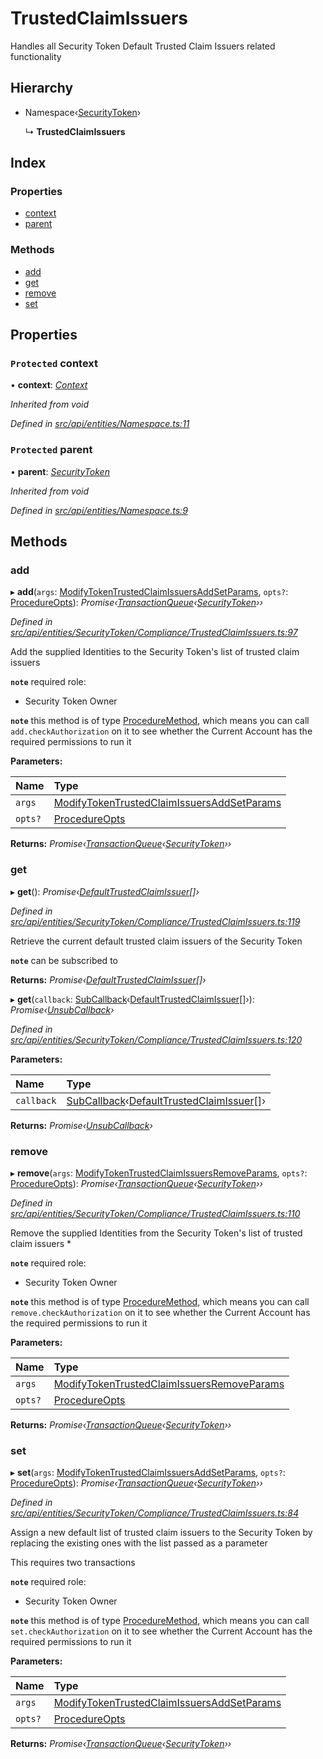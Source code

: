 # TrustedClaimIssuers

Handles all Security Token Default Trusted Claim Issuers related functionality

## Hierarchy

* Namespace‹[SecurityToken](securitytoken.md)›

  ↳ **TrustedClaimIssuers**

## Index

### Properties

* [context](trustedclaimissuers.md#protected-context)
* [parent](trustedclaimissuers.md#protected-parent)

### Methods

* [add](trustedclaimissuers.md#add)
* [get](trustedclaimissuers.md#get)
* [remove](trustedclaimissuers.md#remove)
* [set](trustedclaimissuers.md#set)

## Properties

### `Protected` context

• **context**: [_Context_](context.md)

_Inherited from void_

_Defined in_ [_src/api/entities/Namespace.ts:11_](https://github.com/PolymathNetwork/polymesh-sdk/blob/bf2b7a12/src/api/entities/Namespace.ts#L11)

### `Protected` parent

• **parent**: [_SecurityToken_](securitytoken.md)

_Inherited from void_

_Defined in_ [_src/api/entities/Namespace.ts:9_](https://github.com/PolymathNetwork/polymesh-sdk/blob/bf2b7a12/src/api/entities/Namespace.ts#L9)

## Methods

### add

▸ **add**\(`args`: [ModifyTokenTrustedClaimIssuersAddSetParams](../interfaces/modifytokentrustedclaimissuersaddsetparams.md), `opts?`: [ProcedureOpts](../interfaces/procedureopts.md)\): _Promise‹_[_TransactionQueue_](transactionqueue.md)_‹_[_SecurityToken_](securitytoken.md)_››_

_Defined in_ [_src/api/entities/SecurityToken/Compliance/TrustedClaimIssuers.ts:97_](https://github.com/PolymathNetwork/polymesh-sdk/blob/bf2b7a12/src/api/entities/SecurityToken/Compliance/TrustedClaimIssuers.ts#L97)

Add the supplied Identities to the Security Token's list of trusted claim issuers

**`note`** required role:

* Security Token Owner

**`note`** this method is of type [ProcedureMethod](../interfaces/proceduremethod.md), which means you can call `add.checkAuthorization` on it to see whether the Current Account has the required permissions to run it

**Parameters:**

| Name | Type |
| :--- | :--- |
| `args` | [ModifyTokenTrustedClaimIssuersAddSetParams](../interfaces/modifytokentrustedclaimissuersaddsetparams.md) |
| `opts?` | [ProcedureOpts](../interfaces/procedureopts.md) |

**Returns:** _Promise‹_[_TransactionQueue_](transactionqueue.md)_‹_[_SecurityToken_](securitytoken.md)_››_

### get

▸ **get**\(\): _Promise‹_[_DefaultTrustedClaimIssuer_](defaulttrustedclaimissuer.md)_\[\]›_

_Defined in_ [_src/api/entities/SecurityToken/Compliance/TrustedClaimIssuers.ts:119_](https://github.com/PolymathNetwork/polymesh-sdk/blob/bf2b7a12/src/api/entities/SecurityToken/Compliance/TrustedClaimIssuers.ts#L119)

Retrieve the current default trusted claim issuers of the Security Token

**`note`** can be subscribed to

**Returns:** _Promise‹_[_DefaultTrustedClaimIssuer_](defaulttrustedclaimissuer.md)_\[\]›_

▸ **get**\(`callback`: [SubCallback](../globals.md#subcallback)‹[DefaultTrustedClaimIssuer](defaulttrustedclaimissuer.md)\[\]›\): _Promise‹_[_UnsubCallback_](../globals.md#unsubcallback)_›_

_Defined in_ [_src/api/entities/SecurityToken/Compliance/TrustedClaimIssuers.ts:120_](https://github.com/PolymathNetwork/polymesh-sdk/blob/bf2b7a12/src/api/entities/SecurityToken/Compliance/TrustedClaimIssuers.ts#L120)

**Parameters:**

| Name | Type |
| :--- | :--- |
| `callback` | [SubCallback](../globals.md#subcallback)‹[DefaultTrustedClaimIssuer](defaulttrustedclaimissuer.md)\[\]› |

**Returns:** _Promise‹_[_UnsubCallback_](../globals.md#unsubcallback)_›_

### remove

▸ **remove**\(`args`: [ModifyTokenTrustedClaimIssuersRemoveParams](../interfaces/modifytokentrustedclaimissuersremoveparams.md), `opts?`: [ProcedureOpts](../interfaces/procedureopts.md)\): _Promise‹_[_TransactionQueue_](transactionqueue.md)_‹_[_SecurityToken_](securitytoken.md)_››_

_Defined in_ [_src/api/entities/SecurityToken/Compliance/TrustedClaimIssuers.ts:110_](https://github.com/PolymathNetwork/polymesh-sdk/blob/bf2b7a12/src/api/entities/SecurityToken/Compliance/TrustedClaimIssuers.ts#L110)

Remove the supplied Identities from the Security Token's list of trusted claim issuers \*

**`note`** required role:

* Security Token Owner

**`note`** this method is of type [ProcedureMethod](../interfaces/proceduremethod.md), which means you can call `remove.checkAuthorization` on it to see whether the Current Account has the required permissions to run it

**Parameters:**

| Name | Type |
| :--- | :--- |
| `args` | [ModifyTokenTrustedClaimIssuersRemoveParams](../interfaces/modifytokentrustedclaimissuersremoveparams.md) |
| `opts?` | [ProcedureOpts](../interfaces/procedureopts.md) |

**Returns:** _Promise‹_[_TransactionQueue_](transactionqueue.md)_‹_[_SecurityToken_](securitytoken.md)_››_

### set

▸ **set**\(`args`: [ModifyTokenTrustedClaimIssuersAddSetParams](../interfaces/modifytokentrustedclaimissuersaddsetparams.md), `opts?`: [ProcedureOpts](../interfaces/procedureopts.md)\): _Promise‹_[_TransactionQueue_](transactionqueue.md)_‹_[_SecurityToken_](securitytoken.md)_››_

_Defined in_ [_src/api/entities/SecurityToken/Compliance/TrustedClaimIssuers.ts:84_](https://github.com/PolymathNetwork/polymesh-sdk/blob/bf2b7a12/src/api/entities/SecurityToken/Compliance/TrustedClaimIssuers.ts#L84)

Assign a new default list of trusted claim issuers to the Security Token by replacing the existing ones with the list passed as a parameter

This requires two transactions

**`note`** required role:

* Security Token Owner

**`note`** this method is of type [ProcedureMethod](../interfaces/proceduremethod.md), which means you can call `set.checkAuthorization` on it to see whether the Current Account has the required permissions to run it

**Parameters:**

| Name | Type |
| :--- | :--- |
| `args` | [ModifyTokenTrustedClaimIssuersAddSetParams](../interfaces/modifytokentrustedclaimissuersaddsetparams.md) |
| `opts?` | [ProcedureOpts](../interfaces/procedureopts.md) |

**Returns:** _Promise‹_[_TransactionQueue_](transactionqueue.md)_‹_[_SecurityToken_](securitytoken.md)_››_

